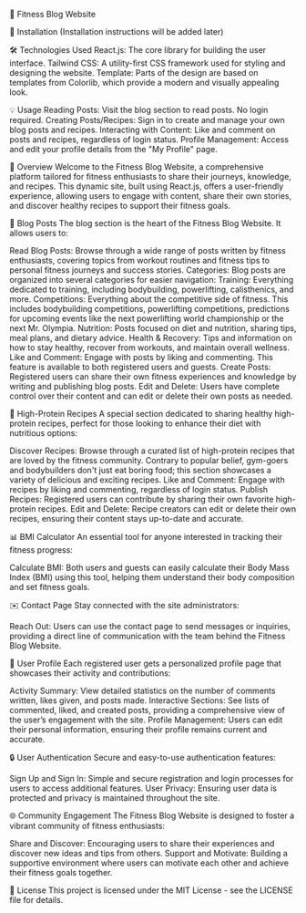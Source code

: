 💪 Fitness Blog Website

🚀 Installation
(Installation instructions will be added later)

🛠️ Technologies Used
React.js: The core library for building the user interface.
Tailwind CSS: A utility-first CSS framework used for styling and designing the website.
Template: Parts of the design are based on templates from Colorlib, which provide a modern and visually appealing look.

💡 Usage
Reading Posts: Visit the blog section to read posts. No login required.
Creating Posts/Recipes: Sign in to create and manage your own blog posts and recipes.
Interacting with Content: Like and comment on posts and recipes, regardless of login status.
Profile Management: Access and edit your profile details from the "My Profile" page.

📖 Overview
Welcome to the Fitness Blog Website, a comprehensive platform tailored for fitness enthusiasts to share their journeys, knowledge, and recipes. This dynamic site, built using React.js, offers a user-friendly experience, allowing users to engage with content, share their own stories, and discover healthy recipes to support their fitness goals.

📝 Blog Posts
The blog section is the heart of the Fitness Blog Website. It allows users to:

Read Blog Posts: Browse through a wide range of posts written by fitness enthusiasts, covering topics from workout routines and fitness tips to personal fitness journeys and success stories.
Categories: Blog posts are organized into several categories for easier navigation:
Training: Everything dedicated to training, including bodybuilding, powerlifting, calisthenics, and more.
Competitions: Everything about the competitive side of fitness. This includes bodybuilding competitions, powerlifting competitions, predictions for upcoming events like the next powerlifting world championship or the next Mr. Olympia.
Nutrition: Posts focused on diet and nutrition, sharing tips, meal plans, and dietary advice.
Health & Recovery: Tips and information on how to stay healthy, recover from workouts, and maintain overall wellness.
Like and Comment: Engage with posts by liking and commenting. This feature is available to both registered users and guests.
Create Posts: Registered users can share their own fitness experiences and knowledge by writing and publishing blog posts.
Edit and Delete: Users have complete control over their content and can edit or delete their own posts as needed.

🍲 High-Protein Recipes
A special section dedicated to sharing healthy high-protein recipes, perfect for those looking to enhance their diet with nutritious options:

Discover Recipes: Browse through a curated list of high-protein recipes that are loved by the fitness community. Contrary to popular belief, gym-goers and bodybuilders don't just eat boring food; this section showcases a variety of delicious and exciting recipes.
Like and Comment: Engage with recipes by liking and commenting, regardless of login status.
Publish Recipes: Registered users can contribute by sharing their own favorite high-protein recipes.
Edit and Delete: Recipe creators can edit or delete their own recipes, ensuring their content stays up-to-date and accurate.

📊 BMI Calculator
An essential tool for anyone interested in tracking their fitness progress:

Calculate BMI: Both users and guests can easily calculate their Body Mass Index (BMI) using this tool, helping them understand their body composition and set fitness goals.

✉️ Contact Page
Stay connected with the site administrators:

Reach Out: Users can use the contact page to send messages or inquiries, providing a direct line of communication with the team behind the Fitness Blog Website.

👤 User Profile
Each registered user gets a personalized profile page that showcases their activity and contributions:

Activity Summary: View detailed statistics on the number of comments written, likes given, and posts made.
Interactive Sections: See lists of commented, liked, and created posts, providing a comprehensive view of the user’s engagement with the site.
Profile Management: Users can edit their personal information, ensuring their profile remains current and accurate.

🔒 User Authentication
Secure and easy-to-use authentication features:

Sign Up and Sign In: Simple and secure registration and login processes for users to access additional features.
User Privacy: Ensuring user data is protected and privacy is maintained throughout the site.

🌐 Community Engagement
The Fitness Blog Website is designed to foster a vibrant community of fitness enthusiasts:

Share and Discover: Encouraging users to share their experiences and discover new ideas and tips from others.
Support and Motivate: Building a supportive environment where users can motivate each other and achieve their fitness goals together.

📜 License
This project is licensed under the MIT License - see the LICENSE file for details.